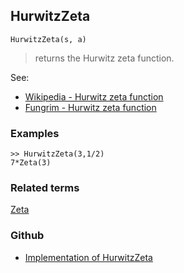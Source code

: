 ## HurwitzZeta

```
HurwitzZeta(s, a)
```

> returns the Hurwitz zeta function.

See: 
* [Wikipedia - Hurwitz zeta function](https://en.wikipedia.org/wiki/Hurwitz_zeta_function)
* [Fungrim - Hurwitz zeta function](http://fungrim.org/topic/Hurwitz_zeta_function/)

### Examples

```
>> HurwitzZeta(3,1/2) 
7*Zeta(3)
```

### Related terms 
[Zeta](Zeta.md)
### Github
* [Implementation of HurwitzZeta](https://github.com/axkr/symja_android_library/blob/master/symja_android_library/matheclipse-core/src/main/java/org/matheclipse/core/builtin/SpecialFunctions.java#L797) 
